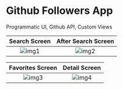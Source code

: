 # Github Followers App
Programmatic UI, Github API, Custom Views

Search Screen             |  After Search Screen
:-------------------------:|:-------------------------:
![img1](https://github.com/bahittinn/Tip-Calculator-MVVM-Combine/assets/84408891/f521cccd-1b68-44a5-8399-484e55b38556)  |  ![img2](https://github.com/bahittinn/Tip-Calculator-MVVM-Combine/assets/84408891/8f72409e-846b-4a25-a7c4-808c5a9825a3)

Favorites Screen             |  Detail Screen
:-------------------------:|:-------------------------:
![img3](https://github.com/bahittinn/Tip-Calculator-MVVM-Combine/assets/84408891/7deae922-869b-42bc-9153-9d55f3861de7)  |  ![img4](https://github.com/bahittinn/Tip-Calculator-MVVM-Combine/assets/84408891/5af6cfcd-ea9f-496b-b62c-162e7d7d09e6)
